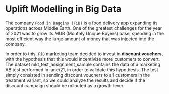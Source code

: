 # Uplift Modelling in Big Data

The company `Food in Baggins (FiB)` is a food delivery app expanding its operations across Middle Earth.
One of the greatest challenges for the year of 2021 was to grow its MUB (Monthly Unique Buyers) base, spending in the most efficient way the large amount of money that was injected into the company.

In order to this, `FiB` marketing team decided to invest in __discount vouchers__, with the hypothesis that this would incentivize more customers to convert.
The dataset mkt_test_assignment_sample contains the data of a marketing AB test performed in june/21, in order to validate this hypothesis. The test simply consisted in sending discount vouchers to all customers in the treatment variant, so we could analyze the results and decide if the discount campaign should be rollouted as a growth lever.
